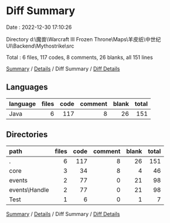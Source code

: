 # Diff Summary

Date : 2022-12-30 17:10:26

Directory d:\\魔兽\\Warcraft III Frozen Throne\\Maps\\羊皮纸\\中世纪UI\\Backend\\Mythostrike\\src

Total : 6 files,  117 codes, 8 comments, 26 blanks, all 151 lines

[Summary](results.md) / [Details](details.md) / Diff Summary / [Diff Details](diff-details.md)

## Languages
| language | files | code | comment | blank | total |
| :--- | ---: | ---: | ---: | ---: | ---: |
| Java | 6 | 117 | 8 | 26 | 151 |

## Directories
| path | files | code | comment | blank | total |
| :--- | ---: | ---: | ---: | ---: | ---: |
| . | 6 | 117 | 8 | 26 | 151 |
| core | 3 | 34 | 8 | 4 | 46 |
| events | 2 | 77 | 0 | 21 | 98 |
| events\\Handle | 2 | 77 | 0 | 21 | 98 |
| Test | 1 | 6 | 0 | 1 | 7 |

[Summary](results.md) / [Details](details.md) / Diff Summary / [Diff Details](diff-details.md)